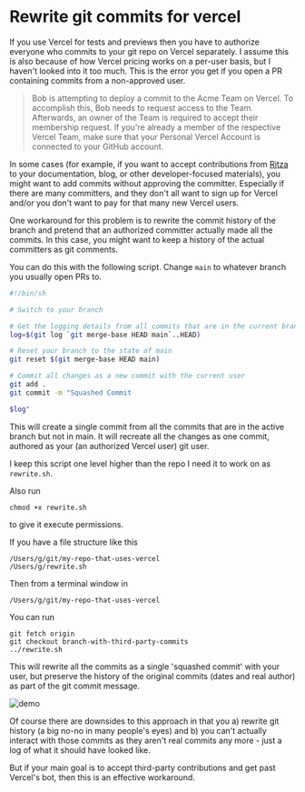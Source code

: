 # Rewrite git commits for vercel

If you use Vercel for tests and previews then you have to authorize everyone who commits to your git repo on Vercel separately. I assume this is also because of how Vercel pricing works on a per-user basis, but I haven't looked into it too much. This is the error you get if you open a PR containing commits from a non-approved user.

> Bob is attempting to deploy a commit to the Acme Team on Vercel.
> To accomplish this, Bob needs to request access to the Team.
> Afterwards, an owner of the Team is required to accept their membership request.
> If you're already a member of the respective Vercel Team, make sure that your Personal Vercel Account is connected to your GitHub account.

In some cases (for example, if you want to accept contributions from [Ritza](https://ritza.co) to your documentation, blog, or other developer-focused materials), you might want to add commits without approving the committer. Especially if there are many committers, and they don't all want to sign up for Vercel and/or you don't want to pay for that many new Vercel users.

One workaround for this problem is to rewrite the commit history of the branch and pretend that an authorized committer actually made all the commits. In this case, you might want to keep a history of the actual committers as git comments.

You can do this with the following script. Change `main` to whatever branch you usually open PRs to.

```bash
#!/bin/sh

# Switch to your branch

# Get the logging details from all commits that are in the current branch but not in main
log=$(git log `git merge-base HEAD main`..HEAD)

# Reset your branch to the state of main
git reset $(git merge-base HEAD main)

# Commit all changes as a new commit with the current user
git add .
git commit -m "Squashed Commit

$log"
```

This will create a single commit from all the commits that are in the active branch but not in main. It will recreate all the changes as one commit, authored as your (an authorized Vercel user) git user. 

I keep this script one level higher than the repo I need it to work on as `rewrite.sh`.

Also run

```
chmod +x rewrite.sh
```

to give it execute permissions.

If you have a file structure like this

```
/Users/g/git/my-repo-that-uses-vercel
/Users/g/rewrite.sh
```

Then from a terminal window in

```
/Users/g/git/my-repo-that-uses-vercel
```

You can run

```
git fetch origin
git checkout branch-with-third-party-commits
../rewrite.sh
```

This will rewrite all the commits as a single 'squashed commit' with your user, but preserve the history of the original commits (dates and real author) as part of the git commit message.

![demo](https://i.ritzastatic.com/images/f108eda312c24cc3a4041900cc946bcc/git-rewrite.png)

Of course there are downsides to this approach in that you a) rewrite git history (a big no-no in many people's eyes) and b) you can't actually interact with those commits as they aren't real commits any more - just a log of what it should have looked like.

But if your main goal is to accept third-party contributions and get past Vercel's bot, then this is an effective workaround.

